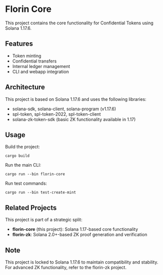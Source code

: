 # Florin Core

This project contains the core functionality for Confidential Tokens using Solana 1.17.6.

## Features

- Token minting
- Confidential transfers
- Internal ledger management
- CLI and webapp integration

## Architecture

This project is based on Solana 1.17.6 and uses the following libraries:
- solana-sdk, solana-client, solana-program (v1.17.6)
- spl-token, spl-token-2022, spl-token-client
- solana-zk-token-sdk (basic ZK functionality available in 1.17)

## Usage

Build the project:
```
cargo build
```

Run the main CLI:
```
cargo run --bin florin-core
```

Run test commands:
```
cargo run --bin test-create-mint
```

## Related Projects

This project is part of a strategic split:
- **florin-core** (this project): Solana 1.17-based core functionality
- **florin-zk**: Solana 2.0+-based ZK proof generation and verification

## Note

This project is locked to Solana 1.17.6 to maintain compatibility and stability. For advanced ZK functionality, refer to the florin-zk project. 